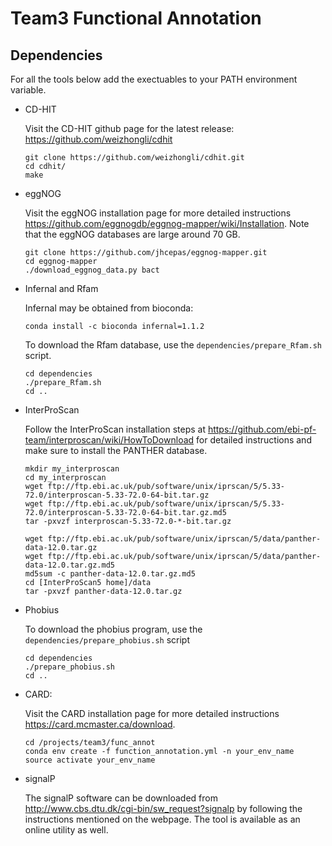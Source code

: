 
# Team3 Functional Annotation


## Dependencies
For all the tools below add the exectuables to your PATH environment variable.
- CD-HIT

  Visit the CD-HIT github page for the latest release: https://github.com/weizhongli/cdhit

  ```
  git clone https://github.com/weizhongli/cdhit.git
  cd cdhit/
  make
  ```
  
- eggNOG

  Visit the eggNOG installation page for more detailed instructions https://github.com/eggnogdb/eggnog-mapper/wiki/Installation. Note that the eggNOG databases are large around 70 GB.

  ```
  git clone https://github.com/jhcepas/eggnog-mapper.git
  cd eggnog-mapper
  ./download_eggnog_data.py bact
  ```

- Infernal and Rfam

  Infernal may be obtained from bioconda:

  ```
  conda install -c bioconda infernal=1.1.2
  ```

  To download the Rfam database, use the `dependencies/prepare_Rfam.sh` script.

  ```
  cd dependencies
  ./prepare_Rfam.sh
  cd ..
  ```

- InterProScan

  Follow the InterProScan installation steps at https://github.com/ebi-pf-team/interproscan/wiki/HowToDownload for detailed instructions and make sure to install the PANTHER database. 
  ```
  mkdir my_interproscan
  cd my_interproscan
  wget ftp://ftp.ebi.ac.uk/pub/software/unix/iprscan/5/5.33-72.0/interproscan-5.33-72.0-64-bit.tar.gz
  wget ftp://ftp.ebi.ac.uk/pub/software/unix/iprscan/5/5.33-72.0/interproscan-5.33-72.0-64-bit.tar.gz.md5
  tar -pxvzf interproscan-5.33-72.0-*-bit.tar.gz
  
  wget ftp://ftp.ebi.ac.uk/pub/software/unix/iprscan/5/data/panther-data-12.0.tar.gz
  wget ftp://ftp.ebi.ac.uk/pub/software/unix/iprscan/5/data/panther-data-12.0.tar.gz.md5
  md5sum -c panther-data-12.0.tar.gz.md5
  cd [InterProScan5 home]/data
  tar -pxvzf panther-data-12.0.tar.gz
  ```

- Phobius

  To download the phobius program, use the `dependencies/prepare_phobius.sh` script

  ```
  cd dependencies
  ./prepare_phobius.sh
  cd ..
  ```
  
- CARD: 

  Visit the CARD installation page for more detailed instructions https://card.mcmaster.ca/download. 
  
  ```
  cd /projects/team3/func_annot
  conda env create -f function_annotation.yml -n your_env_name
  source activate your_env_name
  ```
  
- signalP

  The signalP software can be downloaded from http://www.cbs.dtu.dk/cgi-bin/sw_request?signalp by following the instructions mentioned on the webpage. The tool is available as an online utility as well.
